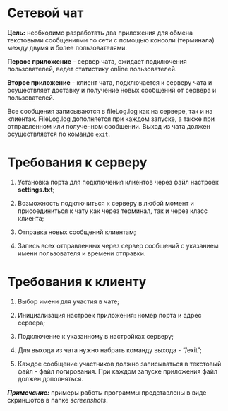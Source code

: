 # Сетевой чат
**Цель:** необходимо разработать два приложения для обмена текстовыми сообщениями по сети с помощью консоли (терминала) между двумя и более пользователями.

**Первое приложение** - сервер чата, ожидает подключения пользователей, ведет статистику online пользователей.

**Второе приложение** - клиент чата, подключается к серверу чата и осуществляет доставку и получение новых сообщений от сервера и пользователей.

Все сообщения записываются в fileLog.log как на сервере, так и на клиентах. FileLog.log дополняется при каждом запуске, а также при отправленном или полученном сообщении. Выход из чата должен осуществляется по команде `exit`.

# Требования к серверу

1. Установка порта для подключения клиентов через файл настроек **settings.txt**;

2. Возможность подключиться к серверу в любой момент и присоединиться к чату как через терминал, так и через класс клиента;

3. Отправка новых сообщений клиентам;

4. Запись всех отправленных через сервер сообщений с указанием имени пользователя и времени отправки.

# Требования к клиенту
1. Выбор имени для участия в чате;
   
2. Инициализация настроек приложения: номер порта и адрес сервера;

3. Подключение к указанному в настройках серверу;

4. Для выхода из чата нужно набрать команду выхода - “/exit”;

5. Каждое сообщение участников должно записываться в текстовый файл - файл логирования. При каждом запуске приложения файл должен дополняться.



***Примечание:*** примеры работы программы представлены в виде скриншотов в папке *screenshots*.
